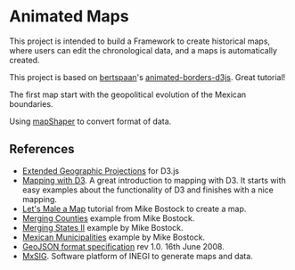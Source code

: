 # Animated Maps

This project is intended to build a Framework to create historical maps, where users can edit the chronological data, and a maps is automatically created.

This project is based on [bertspaan](https://github.com/bertspaan)'s [animated-borders-d3js](https://github.com/maptime-ams/animated-borders-d3js). Great tutorial!

The first map start with the geopolitical evolution of the Mexican boundaries.

Using [mapShaper](http://www.mapshaper.org/) to convert format of data.

## References

- [Extended Geographic Projections](https://github.com/d3/d3-geo-projection/) for D3.js
- [Mapping with D3](http://maptimeboston.github.io/d3-maptime/#/). A great introduction to mapping with D3. It starts with easy examples about the functionality of D3 and finishes with a nice mapping.
- [Let's Male a Map](https://bost.ocks.org/mike/map/) tutorial from Mike Bostock to create a map.
- [Merging Counties](https://bl.ocks.org/mbostock/9867796) example from Mike Bostock.
- [Merging States II](https://bl.ocks.org/mbostock/5416440) example by Mike Bostock.
- [Mexican Municipalities](https://bl.ocks.org/mbostock/9265467) example by Mike Bostock.
- [GeoJSON format specification](http://geojson.org/geojson-spec.html) rev 1.0. 16th June 2008.
- [MxSIG](http://www.inegi.org.mx/geo/contenidos/MxSIG/default.aspx). Software platform of INEGI to generate maps and data.